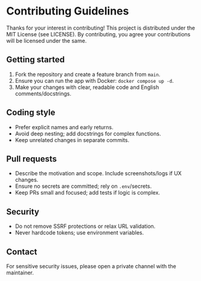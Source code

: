 # Contributing Guidelines

Thanks for your interest in contributing! This project is distributed under the MIT License (see LICENSE). By contributing, you agree your contributions will be licensed under the same.

## Getting started

1. Fork the repository and create a feature branch from `main`.
2. Ensure you can run the app with Docker: `docker compose up -d`.
3. Make your changes with clear, readable code and English comments/docstrings.

## Coding style

- Prefer explicit names and early returns.
- Avoid deep nesting; add docstrings for complex functions.
- Keep unrelated changes in separate commits.

## Pull requests

- Describe the motivation and scope. Include screenshots/logs if UX changes.
- Ensure no secrets are committed; rely on `.env`/secrets.
- Keep PRs small and focused; add tests if logic is complex.

## Security

- Do not remove SSRF protections or relax URL validation.
- Never hardcode tokens; use environment variables.

## Contact

For sensitive security issues, please open a private channel with the maintainer.
